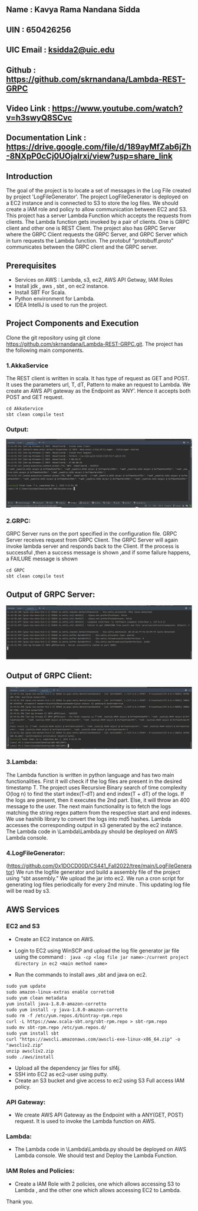 ## Name : Kavya Rama Nandana Sidda
## UIN : 650426256
## UIC  Email : ksidda2@uic.edu
## Github : https://github.com/skrnandana/Lambda-REST-GRPC
## Video Link : https://www.youtube.com/watch?v=h3swyQ8SCvc
## Documentation Link : https://drive.google.com/file/d/189ayMfZab6jZh-8NXpP0cCj0UOjaIrxi/view?usp=share_link

## Introduction
The goal of the project is to locate a set of messages in the Log File created by project 'LogFileGenerator'. The project LogFileGenerator is deployed on a EC2 instance and is connected to S3 to store the log files. We should create a IAM role and policy to allow communication between EC2 and S3. This project has a server Lambda Function which accepts the requests from clients. The Lambda function gets invoked by a pair of clients. One is GRPC client and other one is REST Client.  The project also has GRPC Server where the GRPC Client requests the GRPC Server, and GRPC Server which in turn requests the Lambda function. The protobuf “protobuff.proto” communicates between the  GRPC client and the GRPC server. 

## Prerequisites
+ Services on AWS : Lambda, s3, ec2, AWS API Getway, IAM Roles
+ Install jdk , aws , sbt , on ec2 instance.
+ Install SBT For Scala.
+ Python environment for Lambda.
+ IDEA IntelliJ is used to run the project.

## Project Components and Execution
Clone the git repository using git clone https://github.com/skrnandana/Lambda-REST-GRPC.git. 
The project has the following main components.
### 1.AkkaService

The REST client is written in scala. It has type of request as GET and POST. 
It uses the parameters url, T, dT, Pattern to make an request to Lambda. We create an AWS API gateway as the Endpoint as ‘ANY’. Hence it accepts both POST and GET request.

```
cd AkkaService
sbt clean compile test
```


### Output:
<p align="center">
  <img src="Output1.JPG" />
</p>

### 2.GRPC: 

GRPC Server runs on the port specified in the configuration file. GRPC Server receives request from GRPC Client. The GRPC Server will again invoke lambda server and responds back to the Client. If the process is successful  ,then a success message is shown  ,and if some failure happens, a FAILURE message is shown

```
cd GRPC
sbt clean compile test
```


## Output of GRPC Server:
<p align="center">
  <img src="Output2.JPG" />
</p>

## Output of GRPC Client:
<p align="center">
  <img src="Output3.JPG" />
</p>



### 3.Lambda: 

The Lambda function is written in python language and has two main functionalities. First it will check if the log files are present in the desired timestamp T. The project uses Recursive Binary search of time complexity O(log n) to find the start index(T-dT) and end index(T + dT) of the logs. If the logs are present, then it executes the 2nd part. Else, it will throw an 400 message to the user. The next main functionality is to fetch the logs matching the string regex pattern from the respective start and end indexes. We use hashlib library to convert the logs into md5 hashes. Lambda accesses the corresponding output in s3 generated by the ec2 instance. 
The Lambda code in \Lambda\Lambda.py should be deployed on AWS Lambda console.



### 4.LogFileGenerator:
(https://github.com/0x1DOCD00D/CS441_Fall2022/tree/main/LogFileGenerator)
 We run the logfile generator and build a assembly file of the project using “sbt assembly.” We upload the jar into ec2. We run a cron script for generating log files periodically for every 2nd minute . This updating log file will be read by s3.


## AWS Services

### EC2 and S3
+ Create an EC2 instance on AWS.
+ Login  to EC2 using WinSCP and upload the log file generator jar file using the command : 
 ` java -cp <log file jar name>:/current project directory in ec2 <main method name>`

+ Run the commands to install aws ,sbt and java on ec2.
```
sudo yum update
sudo amazon-linux-extras enable corretto8
sudo yum clean metadata
yum install java-1.8.0-amazon-corretto
sudo yum install -y java-1.8.0-amazon-corretto
sudo rm -f /etc/yum.repos.d/bintray-rpm.repo
curl -L https://www.scala-sbt.org/sbt-rpm.repo > sbt-rpm.repo
sudo mv sbt-rpm.repo /etc/yum.repos.d/
sudo yum install sbt
curl "https://awscli.amazonaws.com/awscli-exe-linux-x86_64.zip" -o "awscliv2.zip"
unzip awscliv2.zip
sudo ./aws/install

```
+ Upload all the dependency jar files for slf4j.
+ SSH into EC2 as ec2-user using putty.
+ Create an S3 bucket and give access to ec2 using S3 Full access IAM policy.

### API Gateway:
+ We create AWS API Gateway as the Endpoint with a ANY(GET, POST) request. It is used to invoke the Lambda function on AWS.

### Lambda:
+ The Lambda code in \Lambda\Lambda.py should be deployed on AWS Lambda console. We should test and Deploy the Lambda Function.

### IAM Roles and Policies:
+ Create a IAM Role with 2 policies, one which allows accessing S3 to Lambda , and the other one which allows accessing EC2 to Lambda.

Thank you.
